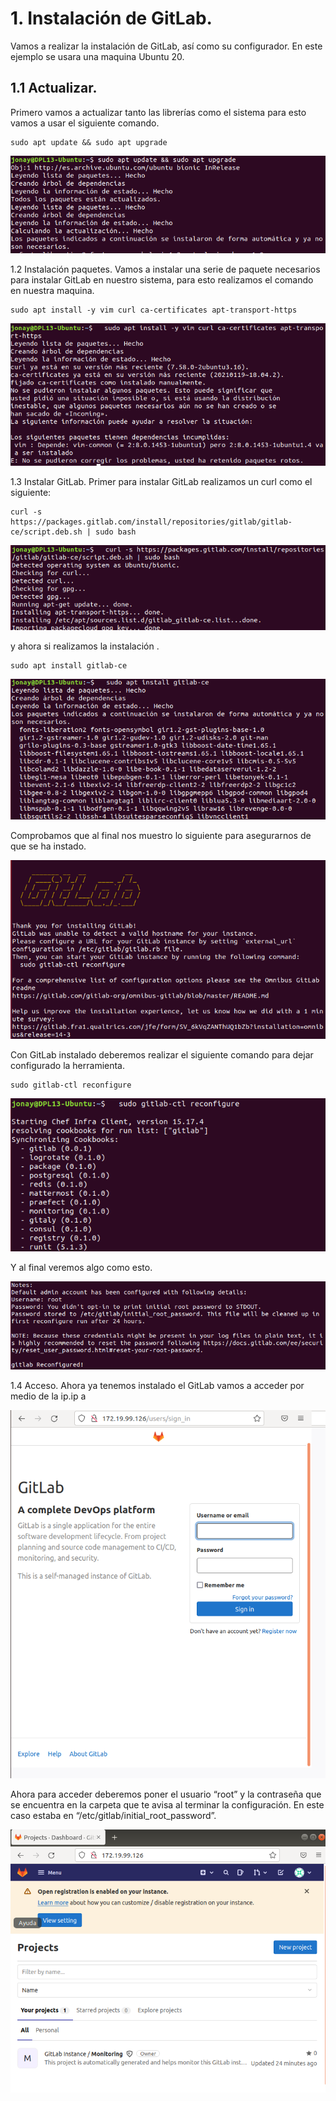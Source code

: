 # 1. Instalación de GitLab.
Vamos a realizar la instalación de GitLab, así como su configurador. En este ejemplo se usara una maquina Ubuntu 20.

## 1.1 Actualizar.
Primero vamos a actualizar tanto las librerías como el sistema para esto vamos a usar el siguiente comando.
```
sudo apt update && sudo apt upgrade
```

![01-update-upgrade](capturas/01-update-upgrade.png)

1.2 Instalación paquetes.
Vamos a instalar una serie de paquete necesarios para instalar GitLab en nuestro sistema, para esto realizamos el comando en nuestra maquina.
```
sudo apt install -y vim curl ca-certificates apt-transport-https
```

![02-dependiencias](capturas/02-dependiencias.png)

1.3 Instalar GitLab.
Primer para instalar GitLab realizamos un curl como el siguiente:
```
curl -s https://packages.gitlab.com/install/repositories/gitlab/gitlab-ce/script.deb.sh | sudo bash
```

![03-install](capturas/03-install.png)

y ahora si realizamos la instalación .
```
sudo apt install gitlab-ce
```

![04-install-gitlab](capturas/04-install-gitlab.png)


Comprobamos que al final nos muestro lo siguiente para asegurarnos de que se ha instado.

![05-gitlab-instalado](capturas/05-gitlab-instalado.png)

Con GitLab instalado deberemos realizar el siguiente comando para dejar configurado la herramienta.
```
sudo gitlab-ctl reconfigure
```

![06-gitlab-config](capturas/06-gitlab-config.png)


Y al final veremos algo como esto.

![06-gitlab-config02](capturas/06-gitlab-config02.png)

1.4 Acceso.
Ahora ya tenemos instalado el GitLab vamos a acceder por medio de la ip.ip a

![07-comprobacion](capturas/07-comprobacion.png)


Ahora para acceder deberemos poner el usuario “root” y la contraseña que se encuentra en la carpeta que te avisa al terminar la configuración. En este caso estaba en “/etc/gitlab/initial_root_password”.

![08-acceso](capturas/08-acceso.png)

